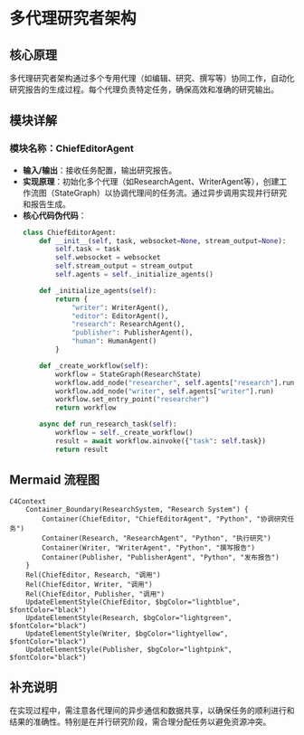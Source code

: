 # 多代理研究者架构

## 核心原理
多代理研究者架构通过多个专用代理（如编辑、研究、撰写等）协同工作，自动化研究报告的生成过程。每个代理负责特定任务，确保高效和准确的研究输出。

## 模块详解

### 模块名称：ChiefEditorAgent
- **输入/输出**：接收任务配置，输出研究报告。
- **实现原理**：初始化多个代理（如ResearchAgent、WriterAgent等），创建工作流图（StateGraph）以协调代理间的任务流。通过异步调用实现并行研究和报告生成。
- **核心代码伪代码**：
    ```python
    class ChiefEditorAgent:
        def __init__(self, task, websocket=None, stream_output=None):
            self.task = task
            self.websocket = websocket
            self.stream_output = stream_output
            self.agents = self._initialize_agents()

        def _initialize_agents(self):
            return {
                "writer": WriterAgent(),
                "editor": EditorAgent(),
                "research": ResearchAgent(),
                "publisher": PublisherAgent(),
                "human": HumanAgent()
            }

        def _create_workflow(self):
            workflow = StateGraph(ResearchState)
            workflow.add_node("researcher", self.agents["research"].run_initial_research)
            workflow.add_node("writer", self.agents["writer"].run)
            workflow.set_entry_point("researcher")
            return workflow

        async def run_research_task(self):
            workflow = self._create_workflow()
            result = await workflow.ainvoke({"task": self.task})
            return result
    ```

## Mermaid 流程图
```mermaid
C4Context
    Container_Boundary(ResearchSystem, "Research System") {
        Container(ChiefEditor, "ChiefEditorAgent", "Python", "协调研究任务")
        Container(Research, "ResearchAgent", "Python", "执行研究")
        Container(Writer, "WriterAgent", "Python", "撰写报告")
        Container(Publisher, "PublisherAgent", "Python", "发布报告")
    }
    Rel(ChiefEditor, Research, "调用")
    Rel(ChiefEditor, Writer, "调用")
    Rel(ChiefEditor, Publisher, "调用")
    UpdateElementStyle(ChiefEditor, $bgColor="lightblue", $fontColor="black")
    UpdateElementStyle(Research, $bgColor="lightgreen", $fontColor="black")
    UpdateElementStyle(Writer, $bgColor="lightyellow", $fontColor="black")
    UpdateElementStyle(Publisher, $bgColor="lightpink", $fontColor="black")
```

## 补充说明
在实现过程中，需注意各代理间的异步通信和数据共享，以确保任务的顺利进行和结果的准确性。特别是在并行研究阶段，需合理分配任务以避免资源冲突。
